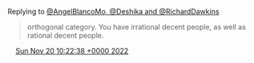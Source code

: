 Replying to [@AngelBlancoMo, @Deshika and @RichardDawkins](https://twitter.com/AngelBlancoMo/status/1594167574169796609)

> orthogonal category\. You have irrational decent people, as well as rational decent people\.

<img src="../../media/tweet.ico" width="12" /> [Sun Nov 20 10:22:38 +0000 2022](https://twitter.com/DromerDenker/status/1594275016220102656)